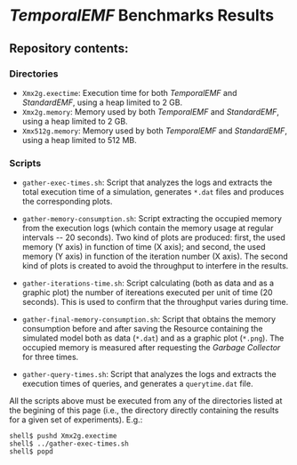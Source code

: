 # *TemporalEMF* Benchmarks Results

## Repository contents:

### Directories

* `Xmx2g.exectime`: Execution time for both *TemporalEMF* and *StandardEMF*, using a heap limited to 2 GB.
* `Xmx2g.memory`: Memory used by both *TemporalEMF* and *StandardEMF*, using a heap limited to 2 GB.
* `Xmx512g.memory`: Memory used by both *TemporalEMF* and *StandardEMF*, using a heap limited to 512 MB.

### Scripts

* `gather-exec-times.sh`: Script that analyzes the logs and extracts the total execution time of a simulation, generates `*.dat` files and  produces the corresponding plots.

* `gather-memory-consumption.sh`: Script extracting the occupied memory from the execution logs (which contain the memory usage at regular intervals -- 20 seconds). Two kind of plots are produced: first, the used memory (Y axis) in function of time (X axis); and second, the used memory (Y axis) in function of the iteration number (X axis). The second kind of plots is created to avoid the throughput to interfere in the results.

* `gather-iterations-time.sh`: Script calculating (both as data and as a graphic plot) the number of itereations executed per unit of time (20 seconds). This is used to confirm that the throughput varies during time.

* `gather-final-memory-consumption.sh`: Script that obtains the memory consumption before and after saving the Resource containing the simulated model both as data (`*.dat`) and as a graphic plot (`*.png`). The occupied memory is measured after requesting the *Garbage Collector* for three times.

* `gather-query-times.sh`: Script that analyzes the logs and extracts the execution times of queries, and generates a `querytime.dat` file.

All the scripts above must be executed from any of the directories listed at the begining of this page (i.e., the directory directly containing the results for a given set of experiments). E.g.:

```
shell$ pushd Xmx2g.exectime
shell$ ../gather-exec-times.sh
shell$ popd
```
